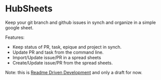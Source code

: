 # HubSheets

Keep your git branch and github issues in synch and organize in a simple google sheet.

Features:
- Keep status of PR, task, epique and project in synch.
- Update PR and task from the command line.
- Import/Update issue/PR in a spread sheets
- Create/Update issue/PR from the spread sheets.

Note: this is [Readme Driven Development](https://tom.preston-werner.com/2010/08/23/readme-driven-development.html) and only a draft for now.
